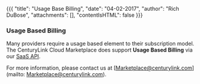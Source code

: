 {{{
 "title": "Usage Base Billing",
 "date": "04-02-2017",
 "author": "Rich DuBose",
 "attachments": [],
 "contentIsHTML": false
 }}}

 ### Usage Based Billing

 Many providers require a usage based element to their subscription model. The CenturyLink Cloud Marketplace does support **Usage Based Billing** via our [SaaS API](software-as-a-service-saas-api.md).

 For more information, please contact us at [Marketplace@centurylink.com](mailto: Marketplace@centurylink.com).
